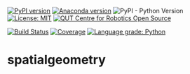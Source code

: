 [![PyPI version](https://badge.fury.io/py/spatialgeometry.svg)](https://badge.fury.io/py/spatialgeometry)
[![Anaconda version](https://anaconda.org/conda-forge/spatialgeometry/badges/version.svg)](https://anaconda.org/conda-forge/spatialgeometry)
![PyPI - Python Version](https://img.shields.io/pypi/pyversions/spatialgeometry.svg)
[![License: MIT](https://img.shields.io/badge/License-MIT-yellow.svg)](https://opensource.org/licenses/MIT)
[![QUT Centre for Robotics Open Source](https://github.com/qcr/qcr.github.io/raw/master/misc/badge.svg)](https://qcr.github.io)

[![Build Status](https://github.com/jhavl/spatialgeometry/workflows/build/badge.svg?branch=main)](https://github.com/jhavl/spatialgeometry/actions?query=workflow%3Abuild)
[![Coverage](https://codecov.io/gh/jhavl/spatialgeometry/branch/master/graph/badge.svg)](https://codecov.io/gh/jhavl/spatialgeometry)
[![Language grade: Python](https://img.shields.io/lgtm/grade/python/g/jhavl/spatialgeometry.svg?logo=lgtm&logoWidth=18)](https://lgtm.com/projects/g/jhavl/spatialgeometry/context:python)

# spatialgeometry
